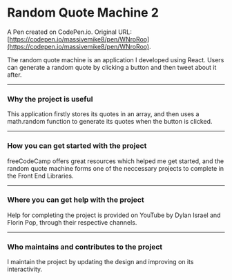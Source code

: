 # Random Quote Machine 2

A Pen created on CodePen.io. Original URL: [https://codepen.io/massivemike8/pen/WNroRoo](https://codepen.io/massivemike8/pen/WNroRoo).

The random quote machine is an application I developed using React. Users can generate a random quote by clicking a button and then tweet about it after.
***
### Why the project is useful
This application firstly stores its quotes in an array, and then uses a math.random function to generate its quotes when the button is clicked.
***
### How you can get started with the project
freeCodeCamp offers great resources which helped me get started, and the random quote machine forms one of the neccessary projects to complete in the Front End Libraries.
***
### Where you can get help with the project
Help for completing the project is provided on YouTube by Dylan Israel and Florin Pop, through their respective channels. 
***
### Who maintains and contributes to the project
I maintain the project by updating the design and improving on its interactivity.
